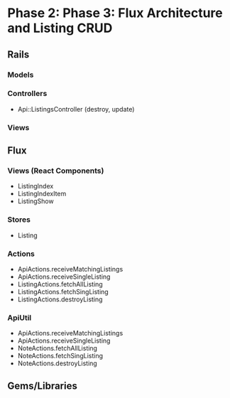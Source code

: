 # Phase 2: Phase 3: Flux Architecture and Listing CRUD

## Rails
### Models

### Controllers
* Api::ListingsController (destroy, update)

### Views

## Flux
### Views (React Components)
* ListingIndex
* ListingIndexItem
* ListingShow

### Stores
* Listing

### Actions
* ApiActions.receiveMatchingListings
* ApiActions.receiveSingleListing
* ListingActions.fetchAllListing
* ListingActions.fetchSingListing
* ListingActions.destroyListing

### ApiUtil
* ApiActions.receiveMatchingListings
* ApiActions.receiveSingleListing
* NoteActions.fetchAllListing
* NoteActions.fetchSingListing
* NoteActions.destroyListing

## Gems/Libraries
